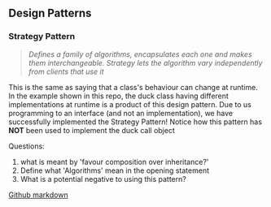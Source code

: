 ## Design Patterns

### Strategy Pattern
>*Defines a family of algorithms, encapsulates each one and makes them interchangeable. 
Strategy lets the algorithm vary independently from clients that use it*

This is the same as saying that a class's behaviour can change at runtime.
In the example shown in this repo, the duck class having different implementations at runtime is a product
of this design pattern. Due to us programming to an interface (and not an implementation), we have successfully
implemented the Strategy Pattern! Notice how this pattern has **NOT** been used to implement the duck call object

Questions: 
1. what is meant by 'favour composition over inheritance?' 
2. Define what 'Algorithms' mean in the opening statement
3. What is a potential negative to using this pattern?

[Github markdown](https://guides.github.com/features/mastering-markdown/)

